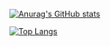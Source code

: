 [![Anurag's GitHub stats](https://github-readme-stats.vercel.app/api?username=HWHKL&show_icons=true)](https://github.com/anuraghazra/github-readme-stats)

<!--[![Top Langs](https://github-readme-stats.vercel.app/api/top-langs/?username=HWHKL)](https://github.com/anuraghazra/github-readme-stats)-->
[![Top Langs](https://github-readme-stats.vercel.app/api/top-langs/?username=HWHKL&layout=compact)](https://github.com/anuraghazra/github-readme-stats)
